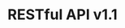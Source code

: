 ---
title: RESTful API v1.1
language_tabs:
  - python: Python
  - java: Java
description: base-repo - A Generic, General Purpose Research Data Repository Service.
toc_footers: []
includes: []
search: true
highlight_theme: darkula
headingLevel: 2
layout: swagger_nav
repository_url: https://github.com/kit-data-manager/base-repo
repository_name: kit-data-manager/base-repo
back: /webpage/base-repo.html
---